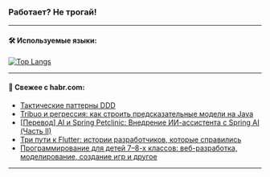 ### Работает? Не трогай!

---
<!--
#### 🛠️ Technical stack:

![Java](https://img.shields.io/badge/Java-informational?logo=Oracle&style=flat&logoColor=white&color=FF4500)
![Kotlin](https://img.shields.io/badge/Kotlin-informational?logo=Kotlin&style=flat&logoColor=white&color=774D97)
![TS](https://img.shields.io/badge/TypeScript-informational?logo=typeScript&style=flat&logoColor=black&color=017acc)
![Python](https://img.shields.io/badge/Python-informational?logo=Python&style=flat&logoColor=black&color=ffdd54) <br>
![Spring](https://img.shields.io/badge/Spring-informational?logo=Spring&style=flat&logoColor=white&color=6DB33F) 
![SpringBoot](https://img.shields.io/badge/SpringBoot-informational?logo=SpringBoot&style=flat&logoColor=white&color=6DB33F)
![Nest](https://img.shields.io/badge/NestJS-informational?logo=NestJS&style=flat&logoColor=white&color=E0234E) 
![NodeJS](https://img.shields.io/badge/NodeJS-informational?logo=node.js&style=flat&logoColor=white&color=70A760)<br>
![PostgreSQL](https://img.shields.io/badge/PostgreSQL-informational?logo=PostgreSQL&style=flat&logoColor=white&color=DAA520)
![MongoDB](https://img.shields.io/badge/MongoDB-informational?logo=MongoDB&style=flat&logoColor=white&color=870000)
![Apache](https://img.shields.io/badge/Apache-informational?logo=apache&style=flat&logoColor=white&color=f74e28)

___ 
-->

#### 🛠️ Используемые языки:

[![Top Langs](https://github-readme-stats-82jvfl3w3-advtsettinggmailcoms-projects.vercel.app/api/top-langs/?username=zloylis&langs_count=10&hide_title=true&title_color=e6edf3&size_weight=0.5&count_weight=0.5&layout=compact&hide_progress=true&hide_border=true&theme=dracula)](https://github.com/zloylis)

<!---


####  :octocat:&nbsp;&nbsp; Статистика:

![GitHub stats](https://github-readme-stats-u2qms2cxw-advtsettinggmailcoms-projects.vercel.app/api?username=zloylis&show_icons=true&hide_border=true&theme=dracula&title_color=e6edf3&include_all_commits=true&count_private=true&hide_rank=false&hide_title=true&rank_icon=github)
-->
---

#### 💬 Свежее с habr.com:

<!-- BLOG-POST-LIST:START -->
- [Тактические паттерны DDD](https://habr.com/ru/articles/854140/?utm_source=habrahabr&utm_medium=rss&utm_campaign=854140)
- [Tribuo и регрессия: как строить предсказательные модели на Java](https://habr.com/ru/companies/otus/articles/853300/?utm_source=habrahabr&utm_medium=rss&utm_campaign=853300)
- [[Перевод] AI и Spring Petclinic: Внедрение ИИ-ассистента с Spring AI &lpar;Часть II&rpar;](https://habr.com/ru/companies/spring_aio/articles/855398/?utm_source=habrahabr&utm_medium=rss&utm_campaign=855398)
- [Три пути к Flutter: истории разработчиков, которые справились](https://habr.com/ru/companies/finam_broker/articles/855386/?utm_source=habrahabr&utm_medium=rss&utm_campaign=855386)
- [Программирование для детей 7–8-х классов: веб-разработка, моделирование, создание игр и другое](https://habr.com/ru/companies/pixel_study/articles/855384/?utm_source=habrahabr&utm_medium=rss&utm_campaign=855384)
<!-- BLOG-POST-LIST:END -->

---

